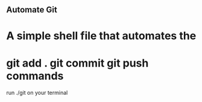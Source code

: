 ## Automate Git
# A simple shell file that automates the 
# git add . git commit git push commands 

run ./git on your terminal 


